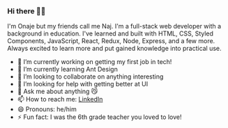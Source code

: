 ### Hi there 👋🏽

I'm Onaje but my friends call me Naj. I'm a full-stack web developer with a background in education. I've learned and built with HTML, CSS, Styled Components, JavaScript, React, Redux, Node, Express, and a few more. Always excited to learn more and put gained knowledge into practical use.
- 🔭 I’m currently working on getting my first job in tech!
- 🌱 I’m currently learning Ant Design
- 👯 I’m looking to collaborate on anything interesting
- 🤔 I’m looking for help with getting better at UI
- 💬 Ask me about anything 😼
- 📫 How to reach me: [LinkedIn](https://www.linkedin.com/in/ooladuwa)
- 😄 Pronouns: he/him
- ⚡ Fun fact: I was the 6th grade teacher you loved to love!
<!--
**ooladuwa/ooladuwa** is a ✨ _special_ ✨ repository because its `README.md` (this file) appears on your GitHub profile.

Here are some ideas to get you started:
-->
